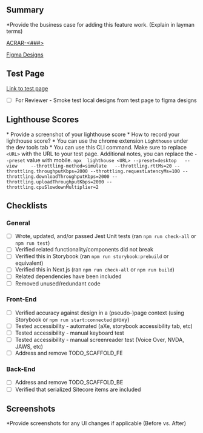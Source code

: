 ## Summary

\*Provide the business case for adding this feature work. (Explain in layman terms)

[ACRAR-<###>](https://velir.atlassian.net/browse/ACRAR-<###>)

[Figma Designs](https://www.figma.com/file/g1cA0qij8hlws9Ffn6xpcU/ACR?type=design&node-id=342-3645&mode=design&t=pYIKXVL7HZ0IyyWA-0)

## Test Page
[Link to test page](https://example.com)
- [ ] For Reviewer - Smoke test local designs from test page to figma designs

## Lighthouse Scores

\* Provide a screenshot of your lighthouse score
\* How to record your lighthouse score?
  \* You can use the chrome extension `Lighthouse` under the dev tools tab
  \* You can use this CLI command. Make sure to replace `<URL>` with the URL to your test page. Additional notes, you can replace the `--preset` value with mobile. `npx  lighthouse <URL> --preset=desktop   --view     --throttling-method=simulate   --throttling.rttMs=20 --throttling.throughputKbps=2000 --throttling.requestLatencyMs=100 --throttling.downloadThroughputKbps=2000 --throttling.uploadThroughputKbps=2000 --throttling.cpuSlowdownMultiplier=2`

## Checklists

### General

- [ ] Wrote, updated, and/or passed Jest Unit tests (ran `npm run check-all` or `npm run test`)
- [ ] Verified related functionality/components did not break
- [ ] Verified this in Storybook (ran `npm run storybook:prebuild` or equivalent)
- [ ] Verified this in Next.js (ran `npm run check-all` or `npm run build`)
- [ ] Related dependencies have been included
- [ ] Removed unused/redundant code

### Front-End

- [ ] Verified accuracy against design in a (pseudo-)page context (using Storybook or `npm run start:connected` proxy)
- [ ] Tested accessibility - automated (aXe, storybook accessibility tab, etc)
- [ ] Tested accessibility - manual keyboard test
- [ ] Tested accessibility - manual screenreader test (Voice Over, NVDA, JAWS, etc)
- [ ] Address and remove TODO_SCAFFOLD_FE

### Back-End

- [ ] Address and remove TODO_SCAFFOLD_BE
- [ ] Verified that serialized Sitecore items are included

## Screenshots

\*Provide screenshots for any UI changes if applicable (Before vs. After)